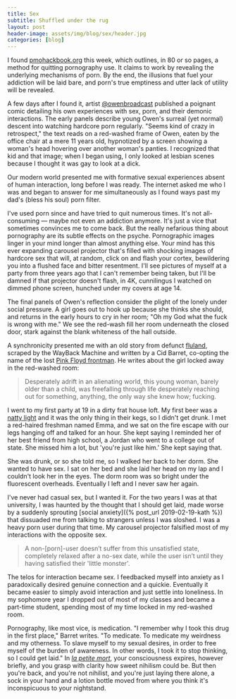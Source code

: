 ```yaml
---
title: Sex
subtitle: Shuffled under the rug
layout: post
header-image: assets/img/blog/sex/header.jpg
categories: [blog]
---
```

I found [pmohackbook.org](pmohackbook.org) this week, which outlines, in 80 or so pages, a method for quitting pornography use. It claims to work by revealing the underlying mechanisms of porn. By the end, the illusions that fuel your addiction will be laid bare, and porn's true emptiness and utter lack of utility will be revealed.

A few days after I found it, artist [@owenbroadcast](https://twitter.com/owenbroadcast) published a poignant comic detailing his own experiences with sex, porn, and their demonic interactions. The early panels describe young Owen's surreal (yet normal) descent into watching hardcore porn regularly. "Seems kind of crazy in retrospect," the text reads on a red-washed frame of Owen, eaten by the office chair at a mere 11 years old, hypnotized by a screen showing a woman's head hovering over another woman's panties. I recognized that kid and that image; when I began using, I only looked at lesbian scenes because I thought it was gay to look at a dick.

Our modern world presented me with formative sexual experiences absent of human interaction, long before I was ready. The internet asked me who I was and began to answer for me simultaneously as I found ways past my dad's (bless his soul) porn filter.

I've used porn since and have tried to quit numerous times. It's not all-consuming &mdash; maybe not even an addiction anymore. It's just a vice that sometimes convinces me to come back. But the really nefarious thing about pornography are its subtle effects on the psyche. Pornographic images linger in your mind longer than almost anything else. Your mind has this ever expanding carousel projector that's filled with shocking images of hardcore sex that will, at random, click on and flash your cortex, bewildering you into a flushed face and bitter resentment. I'll see pictures of myself at a party from three years ago that I can't remember being taken, but I'll be damned if that projector doesn't flash, in 4K, cunnilingus I watched on dimmed phone screen, hunched under my covers at age 14.

The final panels of Owen's reflection consider the plight of the lonely under social pressure. A girl goes out to hook up because she thinks she should, and returns in the early hours to cry in her room; "Oh my God what the fuck is wrong with me." We see the red-wash fill her room underneath the closed door, stark against the blank whiteness of the hall outside.

A synchronicity presented me with an old story from defunct [fluland](https://web.archive.org/web/20180110043347/http://www.fluland.com/2017/02/25/finding-love-in-the-age-of-the-bug-by-john-doe/), scraped by the WayBack Machine and written by a Cid Barret, co-opting the name of the lost [Pink Floyd frontman](https://en.wikipedia.org/wiki/Syd_Barrett). He writes about the girl locked away in the red-washed room:

> Desperately adrift in an alienating world, this young woman, barely older than a child, was freefalling through life desperately reaching out for something, anything, the only way she knew how; fucking.

I went to my first party at 19 in a dirty frat house loft. My first beer was a [natty light](https://en.wikipedia.org/wiki/Milwaukee%27s_Best) and it was the only thing in their kegs, so I didn't get drunk. I met a red-haired freshman named Emma, and we sat on the fire escape with our legs hanging off and talked for an hour. She kept saying I reminded her of her best friend from high school, a Jordan who went to a college out of state. She missed him a lot, but 'you're just like him.' She kept saying that.

She was drunk, or so she told me, so I walked her back to her dorm. She wanted to have sex. I sat on her bed and she laid her head on my lap and I couldn't look her in the eyes. The dorm room was so bright under the fluorescent overheads. Eventually I left and I never saw her again.

I've never had casual sex, but I wanted it. For the two years I was at that university, I was haunted by the thought that I should get laid, made worse by a suddenly sprouting [social anxiety]({% post_url 2019-02-19-kath %}) that dissuaded me from talking to strangers unless I was sloshed. I was a heavy porn user during that time. My carousel projector falsified most of my interactions with the opposite sex.

> A non-[porn]-user doesn’t suffer from this unsatisfied state, completely relaxed after a no-sex date, while the user isn’t until they having satisfied their 'little monster'.

The telos for interaction became sex. I feedbacked myself into anxiety as I paradoxically desired genuine connection and a quickie. Eventually it became easier to simply avoid interaction and just settle into loneliness. In my sophomore year I dropped out of most of my classes and became a part-time student, spending most of my time locked in my red-washed room.

Pornography, like most vice, is medication. "I remember why I took this drug in the first place," Barret writes. "To medicate. To medicate my weirdness and my otherness. To slave myself to my sexual desires, in order to free myself of the burden of awareness. In other words, I took it to stop thinking, so I could get laid." In _[la petite mort](https://en.wikipedia.org/wiki/La_petite_mort)_, your consciousness expires, however briefly, and you grasp with clarity how sweet nihilism could be. But then you're back, and you're not nihilist, and you're just laying there alone, a sock in your hand and a lotion bottle moved from where you think it's inconspicuous to your nightstand.